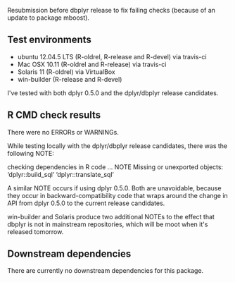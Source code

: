 Resubmission before dbplyr release to fix failing checks (because of an update
to package mboost).

## Test environments
* ubuntu 12.04.5 LTS (R-oldrel, R-release and R-devel) via travis-ci
* Mac OSX 10.11 (R-oldrel and R-release) via travis-ci
* Solaris 11 (R-oldrel) via VirtualBox
* win-builder (R-release and R-devel)

I've tested with both dplyr 0.5.0 and the dplyr/dbplyr release candidates.

## R CMD check results
There were no ERRORs or WARNINGs.

While testing locally with the dplyr/dbplyr release candidates, there
was the following NOTE:

checking dependencies in R code ... NOTE
Missing or unexported objects:
  ‘dplyr::build_sql’ ‘dplyr::translate_sql’

A similar NOTE occurs if using dplyr 0.5.0. Both are unavoidable, because
they occur in backward-compatibility code that wraps around the change in
API from dplyr 0.5.0 to the current release candidates.

win-builder and Solaris produce two additional NOTEs to the effect that
dbplyr is not in mainstream repositories, which will be moot when it's
released tomorrow.

## Downstream dependencies
There are currently no downstream dependencies for this package.
